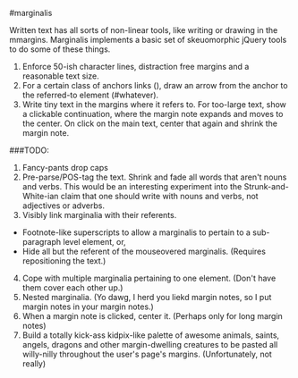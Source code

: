 #marginalis


Written text has all sorts of non-linear tools, like writing or drawing in the mmargins. Marginalis implements a basic set of skeuomorphic jQuery tools to do some of these things.

1. Enforce 50-ish character lines, distraction free margins and a reasonable text size.
2. For a certain class of anchors links (<a name="whatever">), draw an arrow from the anchor to the referred-to element (#whatever).
3. Write tiny text in the margins where it refers to. For too-large text, show a clickable continuation, where the margin note expands and moves to the center. On click on the main text, center that again and shrink the margin note.


###TODO:
1. Fancy-pants drop caps
2. Pre-parse/POS-tag the text. Shrink and fade all words that aren't nouns and verbs. This would be an interesting experiment into the Strunk-and-White-ian claim that one should write with nouns and verbs, not adjectives or adverbs.
3. Visibly link marginalia with their referents.
  - Footnote-like superscripts to allow a marginalis to pertain to a sub-paragraph level element, or, 
  - Hide all but the referent of the mouseovered marginalis. (Requires repositioning the text.)
4. Cope with multiple marginalia pertaining to one element. (Don't have them cover each other up.)
5. Nested marginalia. (Yo dawg, I herd you liekd margin notes, so I put margin notes in your margin notes.)
6. When a margin note is clicked, center it. (Perhaps only for long margin notes)
5. Build a totally kick-ass kidpix-like palette of awesome animals, saints, angels, dragons and other margin-dwelling creatures to be pasted all willy-nilly throughout the user's page's margins. (Unfortunately, not really)
